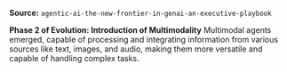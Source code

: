**Source:** `agentic-ai-the-new-frontier-in-genai-an-executive-playbook`

**Phase 2 of Evolution: Introduction of Multimodality**
Multimodal agents emerged, capable of processing and integrating information from various sources like text, images, and audio, making them more versatile and capable of handling complex tasks.

